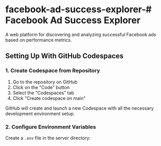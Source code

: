 # facebook-ad-success-explorer-# Facebook Ad Success Explorer

A web platform for discovering and analyzing successful Facebook ads based on performance metrics.

## Setting Up With GitHub Codespaces

### 1. Create Codespace from Repository

1. Go to the repository on GitHub
2. Click on the "Code" button
3. Select the "Codespaces" tab
4. Click "Create codespace on main"

GitHub will create and launch a new Codespace with all the necessary development environment setup.

### 2. Configure Environment Variables

Create a `.env` file in the server directory: